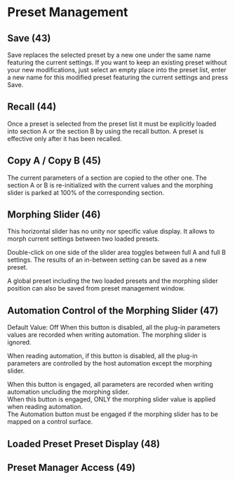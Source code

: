 # Preset Management

## Save (43)
Save replaces the selected preset by a new one under the same name featuring the current settings. If you want to
keep an existing preset without your new modifications, just select an empty place into the preset list, enter a new
name for this modified preset featuring the current settings and press Save.

## Recall (44)
Once a preset is selected from the preset list it must be explicitly loaded into section A or the section B by using the
recall button. A preset is effective only after it has been recalled.

## Copy A / Copy B (45)
The current parameters of a section are copied to the other one. The section A or B is re-initialized with the current
values and the morphing slider is parked at 100% of the corresponding section.

## Morphing Slider (46)
This horizontal slider has no unity nor specific value display. It allows to morph current settings between two
loaded presets.

Double-click on one side of the slider area toggles between full A and full B settings. The results of an in-between
setting can be saved as a new preset.

A global preset including the two loaded presets and the morphing slider position can also be saved from preset
management window.

## Automation Control of the Morphing Slider (47)
Default Value: Off
When this button is disabled, all the plug-in parameters values are recorded when writing automation. The morphing 
slider is ignored.

When reading automation, if this button is disabled, all the plug-in parameters are controlled by the host automation 
except the morphing slider.

When this button is engaged, all parameters are recorded when writing automation uncluding the morphing slider.  
When this button is engaged, ONLY the morphing slider value is applied when reading automation.  
The Automation button must be engaged if the morphing slider has to be mapped on a control surface.

## Loaded Preset Preset Display (48)

## Preset Manager Access (49)
